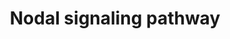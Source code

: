 ---
annotations:
- type: Pathway Ontology
  value: Nodal signaling pathway
authors:
- SFGKrens
- Khanspers
- MaintBot
- Danio368
- Fredp
- Ddigles
- AlexanderPico
- Eweitz
- Egonw
description: ''
last-edited: 2021-05-28
organisms:
- Danio rerio
redirect_from:
- /index.php/Pathway:WP341
- /instance/WP341
schema-jsonld:
- '@context': https://schema.org/
  '@id': https://wikipathways.github.io/pathways/WP341.html
  '@type': Dataset
  creator:
    '@type': Organization
    name: WikiPathways
  description: ''
  keywords:
  - smad6a
  - acvr1b / TARAMA
  - ERK1 / mapk3
  - NFkB1
  - CBP / crebbp
  - runx2b/cbfa3
  - cyc / foxa /ndr2
  - taf5l
  - smad1
  - MITFa
  - tcf7/tcf1
  - neurog1
  - tbx16 / spt
  - myoD
  - ved
  - dlx1a
  - pax6a
  - runx2a/cbfa1
  - smad2
  - cdx4
  - sqt / foxa3 / ndr1
  - lft1 / antivin
  - junbl
  - p300 - similar
  - ERK2 / mapk1
  - oep
  - lef1
  - smad5
  - men1
  - stat3
  - cat
  - axial / FOXA2
  - NFkB2
  - foxg1
  - lim1 /  lhx1a
  - vent
  - acvr2a
  - skiB
  - sox17
  - smad4
  - foxh1 / sur
  - runx2b/cbfa1
  - Foxh1 / sur
  - smad7
  - cyc / foxa / ndr2
  - BAMBI
  - pcdh8 / papc
  - snip1
  - gata5 / fau
  - stat1
  - p300
  - cldnd
  - sox32 / cas
  - bon / mixer
  - p300a - Dr.67573
  - acvr2b
  - flh
  - smad3b
  - tcfl1b
  - Ras
  - jun
  - smurf1
  - ube2d1
  - bhik
  - TGIF
  - p300 - Dr.161135
  - smad3a
  - lft2
  - vox
  - junb
  - p300 - pred.
  - dharma / boz
  - ntl
  - tcfl1a
  - p300b - Dr.162298
  license: CC0
  name: Nodal signaling pathway
seo: CreativeWork
title: Nodal signaling pathway
wpid: WP341
---